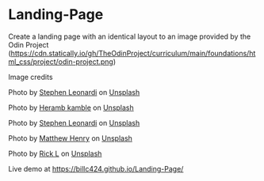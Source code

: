 # Landing-Page

Create a landing page with an identical layout to an image provided by the Odin Project (https://cdn.statically.io/gh/TheOdinProject/curriculum/main/foundations/html_css/project/odin-project.png)

Image credits

Photo by <a href="https://unsplash.com/@stephenleo1982?utm_source=unsplash&utm_medium=referral&utm_content=creditCopyText">Stephen Leonardi</a> on <a href="https://unsplash.com/s/photos/alien?utm_source=unsplash&utm_medium=referral&utm_content=creditCopyText">Unsplash</a>
  
Photo by <a href="https://unsplash.com/@heramb_2k?utm_source=unsplash&utm_medium=referral&utm_content=creditCopyText">Heramb kamble</a> on <a href="https://unsplash.com/s/photos/alien-life?utm_source=unsplash&utm_medium=referral&utm_content=creditCopyText">Unsplash</a>
  
Photo by <a href="https://unsplash.com/@stephenleo1982?utm_source=unsplash&utm_medium=referral&utm_content=creditCopyText">Stephen Leonardi</a> on <a href="https://unsplash.com/?utm_source=unsplash&utm_medium=referral&utm_content=creditCopyText">Unsplash</a>

Photo by <a href="https://unsplash.com/@matthewhenry?utm_source=unsplash&utm_medium=referral&utm_content=creditCopyText">Matthew Henry</a> on <a href="https://unsplash.com/?utm_source=unsplash&utm_medium=referral&utm_content=creditCopyText">Unsplash</a>

Photo by <a href="https://unsplash.com/@rickyyyl?utm_source=unsplash&utm_medium=referral&utm_content=creditCopyText">Rick L</a> on <a href="https://unsplash.com/?utm_source=unsplash&utm_medium=referral&utm_content=creditCopyText">Unsplash</a>
      
Live demo at https://billc424.github.io/Landing-Page/
